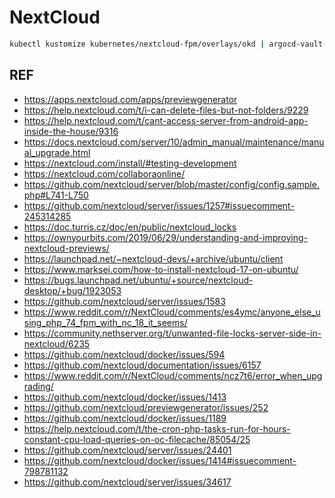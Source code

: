 # NextCloud

```bash
kubectl kustomize kubernetes/nextcloud-fpm/overlays/okd | argocd-vault-plugin generate - | kubectl apply -f -
```

## REF

- <https://apps.nextcloud.com/apps/previewgenerator>
- <https://help.nextcloud.com/t/i-can-delete-files-but-not-folders/9229>
- <https://help.nextcloud.com/t/cant-access-server-from-android-app-inside-the-house/9316>
- <https://docs.nextcloud.com/server/10/admin_manual/maintenance/manual_upgrade.html>
- <https://nextcloud.com/install/#testing-development>
- <https://nextcloud.com/collaboraonline/>
- <https://github.com/nextcloud/server/blob/master/config/config.sample.php#L741-L750>
- <https://github.com/nextcloud/server/issues/1257#issuecomment-245314285>
- <https://doc.turris.cz/doc/en/public/nextcloud_locks>
- <https://ownyourbits.com/2019/06/29/understanding-and-improving-nextcloud-previews/>
- <https://launchpad.net/~nextcloud-devs/+archive/ubuntu/client>
- <https://www.marksei.com/how-to-install-nextcloud-17-on-ubuntu/>
- <https://bugs.launchpad.net/ubuntu/+source/nextcloud-desktop/+bug/1923053>
- <https://github.com/nextcloud/server/issues/1583>
- <https://www.reddit.com/r/NextCloud/comments/es4ymc/anyone_else_using_php_74_fpm_with_nc_18_it_seems/>
- <https://community.nethserver.org/t/unwanted-file-locks-server-side-in-nextcloud/6235>
- <https://github.com/nextcloud/docker/issues/594>
- <https://github.com/nextcloud/documentation/issues/6157>
- <https://www.reddit.com/r/NextCloud/comments/ncz7t6/error_when_upgrading/>
- <https://github.com/nextcloud/docker/issues/1413>
- <https://github.com/nextcloud/previewgenerator/issues/252>
- <https://github.com/nextcloud/docker/issues/1189>
- <https://help.nextcloud.com/t/the-cron-php-tasks-run-for-hours-constant-cpu-load-queries-on-oc-filecache/85054/25>
- <https://github.com/nextcloud/server/issues/24401>
- <https://github.com/nextcloud/docker/issues/1414#issuecomment-798781132>
- <https://github.com/nextcloud/server/issues/34617>
